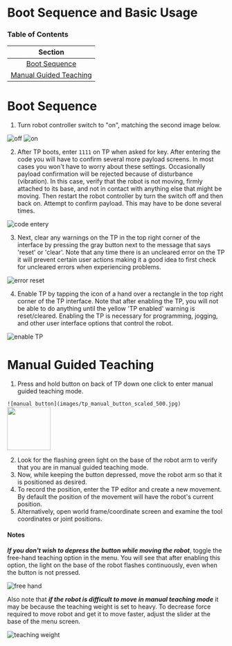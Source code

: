 # Boot Sequence and Basic Usage

### Table of Contents

| Section | 
| :---: | 
| [Boot Sequence](#boot-sequence)
| [Manual Guided Teaching](#manual-guided-teaching)

# Boot Sequence

1. Turn robot controller switch to "on", matching the second image below.

![off](images/rc_off_scaled_500.jpg)
![on](images/rc_on_scaled_500.jpg)

2. After TP boots, enter `1111` on TP when asked for key. After entering the code you will have to confirm several more payload screens. In most cases you won't have to worry about these settings. Occasionally payload confirmation will be rejected because of disturbance (vibration). In this case, verify that the robot is not moving, firmly attached to its base, and not in contact with anything else that might be moving. Then restart the robot controller by turn the switch off and then back on. Attempt to confirm payload. This may have to be done several times.

![code entery](images/payload_confirmation_code_scaled_500.jpg)

3. Next, clear any warnings on the TP in the top right corner of the interface by pressing the gray button next to the message that says 'reset' or 'clear'. Note that any time there is an uncleared error on the TP it will prevent certain user actions making it a good idea to first check for uncleared errors when experiencing problems.

![error reset](images/tp_error_reset_scaled_500.jpg)

4. Enable TP by tapping the icon of a hand over a rectangle in the top right corner of the TP interface. Note that after enabling the TP, you will not be able to do anything until the yellow 'TP enabled' warning is reset/cleared. Enabling the TP is necessary for programming, jogging, and other user interface options that control the robot.

![enable TP](images/TP_enabled_scaled_500.jpg)

# Manual Guided Teaching

1. Press and hold button on back of TP down one click to enter manual guided teaching mode.

`![manual button](images/tp_manual_button_scaled_500.jpg)`
<img src="images/tp_manual_button_scaled_500.jpg" width="100" height="100"/>


2. Look for the flashing green light on the base of the robot arm to verify that you are in manual guided teaching mode.
3. Now, while keeping the button depressed, move the robot arm so that it is positioned as desired.
4. To record the position, enter the TP editor and create a new movement. By default the position of the movement will have the robot's current position.
5. Alternatively, open world frame/coordinate screen and examine the tool coordinates or joint positions.

#### Notes

_**If you don't wish to depress the button while moving the robot**_, toggle the free-hand teaching option in the menu. You will see that after enabling this option, the light on the base of the robot flashes continuously, even when the button is not pressed.

![free hand](images/tp_manual_free_hand_scaled_500.jpg)

Also note that _**if the robot is difficult to move in manual teaching mode**_ it may be because the teaching weight is set to heavy. To decrease force required to move robot and get it to move faster, adjust the slider at the base of the menu screen.

![teaching weight](images/tp_manual_guided_teaching_scaled_500.jpg)
